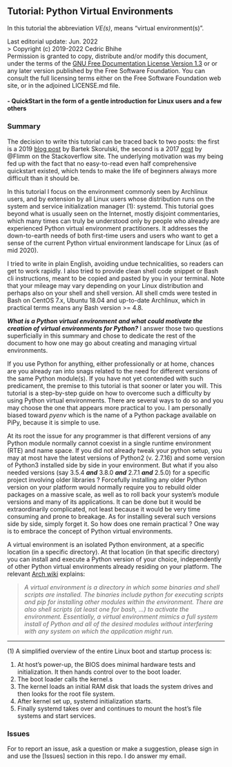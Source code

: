 ## Tutorial: Python Virtual Environments

In this tutorial the abbreviation _VE(s)_, means “virtual environment(s)”.

Last editorial update: Jun. 2022<BR>>
Copyright (c) 2019-2022 Cedric Bhihe<BR>
Permission is granted to copy, distribute and/or modify this document,
under the terms of the [GNU Free Documentation License Version 1.3](https://www.gnu.org/licenses/fdl-1.3.txt) or
or any later version published by the Free Software Foundation. You can
consult the full licensing terms either on the Free Software Foundation
web site, or in the adjoined LICENSE.md file.


#### - QuickStart in the form of a gentle introduction for Linux users and a few others

### Summary
The decision to write this tutorial can be traced back to two posts: the first is
a 2019 [blog post](https://bartek-blog.github.io/python/2018/08/18/Pyenv-and-VirtualEnvs.html) by Bartek
Skorulski, the second is a 2017 [post](https://stackoverflow.com/a/41573588/4906636) by @Flimm on the Stackoverflow site.
The underlying motivation was my being fed up with the fact that no easy-to-read
even half comprehensive quickstart existed, which tends to make the life of
beginners always more difficult than it should be.

In this tutorial I focus on the environment commonly seen by Archlinux users,
and by extension by all Linux users whose distribution runs on the system and
service initialization manager (1): systemd. This tutorial goes beyond what is
usually seen on the Internet, mostly disjoint commentaries, which many times
can truly be understood only by people who already are experienced Python
virtual environment practitioners. It addresses the down-to-earth needs of both
first-time users and users who want to get a sense of the current Python virtual
environment landscape for Linux (as of mid 2020).

I tried to write in plain English, avoiding undue technicalities, so readers can
get to work rapidly. I also tried to provide clean shell code snippet or Bash cli
instructions, meant to be copied and pasted by you in your terminal. Note that
your mileage may vary depending on your Linux distribution and perhaps also on
your shell and shell version. All shell cmds were tested in Bash on CentOS 7.x,
Ubuntu 18.04 and up-to-date Archlinux, which in practical terms means any Bash 
version >= 4.8.

_**What is a Python virtual environment and what could motivate the creation of
virtual environments for Python?**_ I answer those two questions superficially in
this summary and chose to dedicate the rest of the document to how
one may go about creating and managing virtual environments.

If you use Python for anything, either professionally or at home, chances are
you already ran into snags related to the need for different versions of the same
Python module(s). If you have not yet contended with such predicament, the
premise to this tutorial is that sooner or later you will. This tutorial is a
step-by-step guide on how to overcome such a difficulty by using Python virtual
environments. There are several ways to do so and you may choose the one that
appears more practical to you. I am personally biased toward _pyenv_  which is the
name of a Python package available on PiPy, because it is simple to use.

At its root the issue for any programmer is that different versions of any
Python module normally cannot coexist in a single runtime environment (RTE)
and name space. If you did not already tweak your python setup, you may at most
have the latest versions of Python2 (v. 2.7.16) and some version of Python3
installed side by side in your environment. But what if you also needed versions
(say 3.5.4 ***and*** 3.8.0 ***and*** 2.7.1 ***and*** 2.5.0) for a specific project
involving older libraries ?  Forcefully installing any older Python version on
your platform would normally require you to rebuild older packages on a massive
scale, as well as to roll back your system’s module versions and many of its
applications. It can be done but it would be extraordinarily complicated, not
least because it would be very time consuming and prone to breakage. As for
installing several such versions side by side, simply forget it. So how does one
remain practical ? One way is to embrace the concept of Python virtual environments.

A virtual environment is an isolated Python environment, at a specific location (in
a specific directory).  At that location (in that specific directory) you can
install and execute a Python version of your choice, independently of other Python
virtual environments already residing on your platform. The relevant [Arch wiki](https://wiki.archlinux.org/title/Python/Virtual\_environment) explains:<BR>
>  *A virtual environment is a directory in which some binaries and shell scripts
>  are installed. The binaries include python for executing scripts and pip for
>  installing other modules within the environment. There are also shell scripts
>  (at least one for bash, ...) to activate the environment. Essentially, a virtual
>  environment mimics a full system install of Python and all of the desired modules
>  without interfering with any system on which the application might run.*

__________________________________
(1) A simplified overview of the entire Linux boot and startup process is:
1. At host’s power-up, the BIOS does minimal hardware tests and initialization.
      It then hands control over to the boot loader.
2. The boot loader calls the kernel.s
3. The kernel loads an initial RAM disk that loads the system drives and
      then looks for the root file system.
4. After kernel set up, systemd initialization starts.
5. Finally systemd takes over and continues to mount the host’s file systems
      and start services.


### Issues

For to report an issue, ask a question or make a suggestion, please sign in and use the [Issues] section in this repo. I do answer my email.
